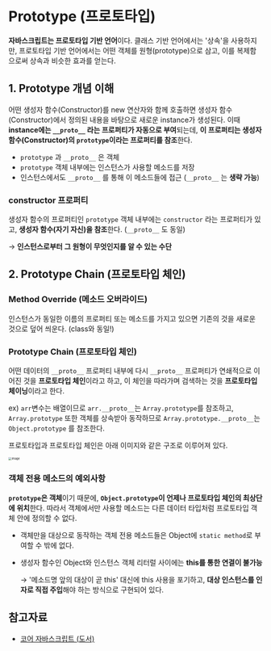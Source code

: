 # Prototype (프로토타입)

**자바스크립트는 프로토타입 기반 언어**이다. 클래스 기반 언어에서는 '상속'을 사용하지만, 프로토타입 기반 언어에서는 어떤 객체를 원형(prototype)으로 삼고, 이를 복제함으로써 상속과 비슷한 효과를 얻는다.



## 1. Prototype 개념 이해

어떤 생성자 함수(Constructor)를 new 연산자와 함께 호출하면 생성자 함수(Constructor)에서 정의된 내용을 바탕으로 새로운 instance가 생성된다. 이때 **instance에는 `__proto__` 라는 프로퍼티가 자동으로 부여**되는데, **이 프로퍼티는 생성자 함수(Constructor)의 `prototype`이라는 프로퍼티를 참조**한다.

- `prototype` 과 `__proto__` 은 객체
- `prototype` 객체 내부에는 인스턴스가 사용할 메소드를 저장
- 인스턴스에서도 `__proto__` 를 통해 이 메소드들에 접근 (`__proto__` 는 **생략 가능**)



### constructor 프로퍼티

생성자 함수의 프로퍼티인 `prototype` 객체 내부에는 `constructor` 라는 프로퍼티가 있고, **생성자 함수(자기 자신)을 참조**한다. (`__proto__` 도 동일)

→ **인스턴스로부터 그 원형이 무엇인지를 알 수 있는 수단**



## 2.  Prototype Chain (프로토타입 체인)

### Method Override (메소드 오버라이드)

인스턴스가 동일한 이름의 프로퍼티 또는 메소드를 가지고 있으면 기존의 것을 새로운 것으로 덮어 씌운다. (class와 동일!)



### Prototype Chain (프로토타입 체인)

어떤 데이터의 `__proto__` 프로퍼티 내부에 다시 `__proto__` 프로퍼티가 연쇄적으로 이어진 것을 **프로토타입 체인**이라고 하고, 이 체인을 따라가며 검색하는 것을 **프로토타입 체이닝**이라고 한다.

ex) `arr`변수는 배열이므로 `arr.__proto__`는 `Array.prototype`를 참조하고, `Array.prototype` 또한 객체를 상속받아 동작하므로  `Array.prototype.__proto__`는 `Object.prototype` 를 참조한다.



프로토타입과 프로토타입 체인은 아래 이미지와 같은 구조로 이루어져 있다.

<img src="https://user-images.githubusercontent.com/70627979/163802782-04e300bf-f616-4339-8d21-cf5fd718d481.png" alt="image" style="zoom: 40%;" />



### 객체 전용 메소드의 예외사항

**`prototype`은 객체**이기 때문에, **`Object.prototype`이 언제나 프로토타입 체인의 최상단에 위치**한다. 따라서 객체에서만 사용할 메소드는 다른 데이터 타입처럼 프로토타입 객체 안에 정의할 수 없다.

- 객체만을 대상으로 동작하는 객체 전용 메소드들은 Object에 `static method`로 부여할 수 밖에 없다.

- 생성자 함수인 Object와 인스턴스 객체 리터럴 사이에는 **this를 통한 연결이 불가능**

  → '메소드명 앞의 대상이 곧 this' 대신에 this 사용을 포기하고, **대상 인스턴스를 인자로 직접 주입**해야 하는 방식으로 구현되어 있다.



## 참고자료

- [코어 자바스크립트 (도서)](http://www.yes24.com/Product/Goods/78586788)

